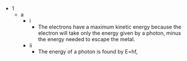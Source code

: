 - 1
	- a
		- i
			- The electrons have a maximum kinetic energy because the electron will take only the energy given by a photon, minus the energy needed to escape the metal.
		- ii
			- The energy of a photon is found by E=hf, 